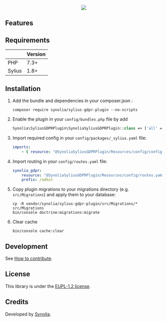 <p align="center">
    <a href="https://sylius.com" target="_blank">
        <img src="https://demo.sylius.com/assets/shop/img/logo.png" />
    </a>
</p>

## Features

## Requirements

| | Version |
| :--- | :--- |
| PHP  | 7.3+ |
| Sylius | 1.8+ |

## Installation

1. Add the bundle and dependencies in your composer.json :

    ```shell
    composer require synolia/sylius-gdpr-plugin --no-scripts
    ```

2. Enable the plugin in your `config/bundles.php` file by add

    ```php
    Synolia\SyliusGDPRPlugin\SynoliaSyliusGDPRPlugin::class => ['all' => true],
    ```

3. Import required config in your `config/packages/_sylius.yaml` file:

    ```yaml
    imports:
        - { resource: "@SynoliaSyliusGDPRPlugin/Resources/config/config.yaml" }
    ```

4. Import routing in your `config/routes.yaml` file:

    ```yaml
    synolia_gdpr:
        resource: "@SynoliaSyliusGDPRPlugin/Resources/config/routes.yaml"
        prefix: /admin
    ```

5. Copy plugin migrations to your migrations directory (e.g. `src/Migrations`) and apply them to your database:

    ```shell
    cp -R vendor/synolia/sylius-gdpr-plugin/src/Migrations/* src/Migrations
    bin/console doctrine:migrations:migrate
    ```

6. Clear cache

    ```shell
    bin/console cache:clear
    ```

## Development

See [How to contribute](CONTRIBUTING.md).

## License

This library is under the [EUPL-1.2 license](LICENSE).

## Credits

Developed by [Synolia](https://synolia.com/).
